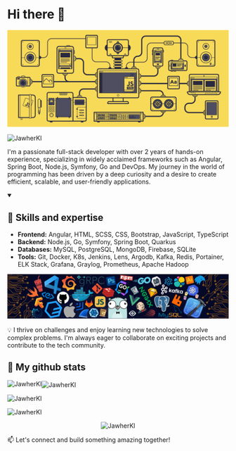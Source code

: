 # Hi there 👋

![Full Stack Developer](https://raw.githubusercontent.com/muhammadnurulahsan/muhammadnurulahsan/main/ahsan.gif)
<p align="left">
  <img src="https://komarev.com/ghpvc/?username=JawherKl&label=Profile%20views&color=blueviolet&style=flat" alt="JawherKl" />
</p>

I'm a passionate full-stack developer with over 2 years of hands-on experience, specializing in widely acclaimed frameworks such as Angular, Spring Boot, Node.js, Symfony, Go and DevOps. My journey in the world of programming has been driven by a deep curiosity and a desire to create efficient, scalable, and user-friendly applications.
<details open>
  <summary><h2>🌟 Skills and expertise</h2></summary>
  
  - **Frontend:** Angular, HTML, SCSS, CSS, Bootstrap, JavaScript, TypeScript
  - **Backend:** Node.js, Go, Symfony, Spring Boot, Quarkus
  - **Databases:** MySQL, PostgreSQL, MongoDB, Firebase, SQLite
  - **Tools:** Git, Docker, K8s, Jenkins, Lens, Argodb, Kafka, Redis, Portainer, ELK Stack, Grafana, Graylog, Prometheus, Apache Hadoop

  ![devTools](devTools.png)

💡 I thrive on challenges and enjoy learning new technologies to solve complex problems. I'm always eager to collaborate on exciting projects and contribute to the tech community.
</details>
<h2>🔭 My github stats</h2>
  <p>
    <img align="left" src="https://github-readme-stats.vercel.app/api/top-langs?username=JawherKl&show_icons=true&locale=en&layout=compact" alt="JawherKl"/>
  </p>
  <p>
    <img align="center" src="https://github-readme-stats.vercel.app/api?username=JawherKl&show_icons=true&locale=en" alt="JawherKl"/>
  </p>

  <p align="left">
    <img src="https://github-profile-trophy.vercel.app/?username=JawherKl" alt="JawherKl"/>
  </p>

  <p aligne="center">
    <img src="https://github-readme-streak-stats.herokuapp.com/?user=JawherKl" alt="JawherKl">
  </p>

  <p align="center">
    <img src="https://github-readme-activity-graph.vercel.app/graph/?username=JawherKl&bg_color=RRGGBBAA&title_color=00abf0&color=00abf0&line=00abf0&point=DEDEDE&hide_border=true&custom_title=Contribution%E2%A0%80Graph" alt="JawherKl"/>
  </p>

  <p>
    📫 Let's connect and build something      amazing together!
  </p>
